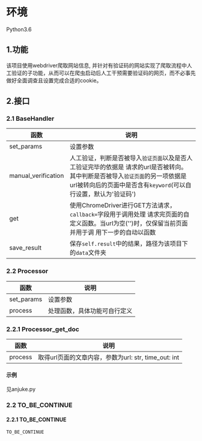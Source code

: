 # 环境
Python3.6

## 1.功能
该项目使用webdriver爬取网站信息, 并针对有验证码的网站实现了爬取流程中人工验证的子功能，从而可以在爬虫启动后人工干预需要验证码的网页，而不必事先做好全面调查且设置完成合适的cookie。


## 2.接口

### 2.1 BaseHandler

| 函数 |   说明   |
| ---- | -------- |
| set_params | 设置参数 |
| manual_verification  | 人工验证，判断是否被导入`验证页面`以及是否人工验证完毕的依据是  请求的url是否被转向。其中判断是否被导入`验证页面`的另一项依据是  url被转向后的页面中是否含有`keyword`(可以自行设置，默认为'验证码') |
| get  | 使用ChromeDriver进行GET方法请求，`callback=`字段用于调用处理  请求完页面的自定义函数。当url为空('')时，仅保留当前页面并用于调  用下一步的自动以函数 |
| save_result  | 保存`self.result`中的结果，路径为该项目下的`data`文件夹|

### 2.2 Processor
| 函数 |   说明   |
| ---- | -------- |
| set_params | 设置参数 |
| process | 处理函数，具体功能可自行定义 |

### 2.2.1 Processor_get_doc
| 函数 |   说明   |
| ---- | -------- |
| process | 取得url页面的文章内容，参数为url: str, time_out: int |

#### 示例

见anjuke.py

### 2.2 TO_BE_CONTINUE

#### 2.2.1 TO_BE_CONTINUE

```
TO_BE_CONTINUE
```


